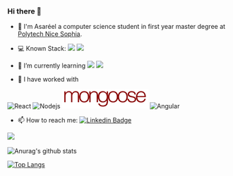 ### Hi there 👋

<!--
**AsareelDadiouari/AsareelDadiouari** is a ✨ _special_ ✨ repository because its `README.md` (this file) appears on your GitHub profile.

Here are some ideas to get you started:
- 📫 How to reach me: ...
- 😄 Pronouns: ...
- ⚡ Fun fact: ..

- 🔭 I’m currently working on ...
- 👯 I’m looking to collaborate on ...
- 🤔 I’m looking for help with ...

-->


- 💬 I'm Asaréel a computer science student in first year master degree at [Polytech Nice Sophia](http://www.polytech.unice.fr/).

- 💻 Known Stack: ![](https://img.shields.io/badge/Code-C-informational?style=flat&logo=c&logoColor=white&color=4581E5)
![](https://img.shields.io/badge/Code-Java-informational?style=flat&logo=java&logoColor=white&color=4581E5)

- 🌱 I’m currently learning ![](https://img.shields.io/badge/Code-Python-informational?style=flat&logo=python&logoColor=white&color=4581E5)
![](https://img.shields.io/badge/Code-C++-informational?style=flat&logo=C++&logoColor=white&color=4581E5)

- 🔭 I have worked with

![React](https://blog.savoirfairelinux.com/en-ca/wp-content/uploads/sites/2/2017/12/640px-React-icon.svg.png)
![Nodejs](https://res.cloudinary.com/practicaldev/image/fetch/s--R1ZXqHXc--/c_imagga_scale,f_auto,fl_progressive,h_420,q_auto,w_1000/https://dev-to-uploads.s3.amazonaws.com/i/0io62juyrtrjmw5xzg4u.png)
![Monogoose](https://github.com/MarioTerron/logo-images/blob/master/logos/mongoose.png)
![Angular](https://github.com/angular/angular/raw/master/aio/src/assets/images/logos/angular/angular.png)





- 📫 How to reach me: [![Linkedin Badge](https://img.shields.io/badge/-Asareel%20Dadiouari-0072b1?style=flat&logo=Linkedin&logoColor=white&linkt/)](https://www.linkedin.com/in/yiemboiro-asar%C3%A9el-dadiouari-9ab235174/)


![](https://komarev.com/ghpvc/?username=AsareelDadiouari)

![Anurag's github stats](https://github-readme-stats.vercel.app/api?username=AsareelDadiouari)

[![Top Langs](https://github-readme-stats.vercel.app/api/top-langs/?username=AsareelDadiouari)](https://github.com/anuraghazra/github-readme-stats)

